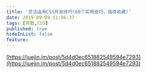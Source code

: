 ```yaml
---
title: '灵活运用CSS开发技巧(66个实用技巧，值得收藏)'
date: 2019-09-09 11:56:37
tags: [转载,CSS]
published: true
hideInList: false
feature: 
---
```

[https://juejin.im/post/5d4d0ec651882549594e7293](https://juejin.im/post/5d4d0ec651882549594e7293)